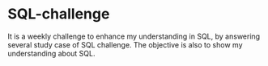 # SQL-challenge
It is a weekly challenge to enhance my understanding in SQL, by answering several study case of SQL challenge. The objective is also to show my understanding about SQL.

